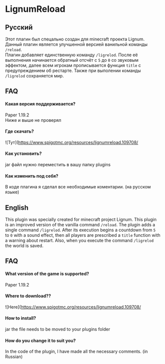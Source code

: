 
# LignumReload
## Русский
Этот плагин был спецально создан для minecraft проекта Lignum.  
Данный плагин является улучшенной версией ванильной команды `/reload`.  
Плагин добавляет единственную команду `/ligrelod`. После её выполнения начинается обратный отсчёт с `5` до `0` со звуковым эффектом, далее всем игрокам прописывается функция `title` с предупреждением об рестарте. Также при выполении команды `/ligrelod` сохраняется мир.


## FAQ

#### Какая версия поддерживается?  

Paper 1.19.2  
Ниже и выше не проверял 

#### Где скачать?  

 ![Тут](https://www.spigotmc.org/resources/lignumreload.109708/

#### Как установить?

jar файл нужно переместить в вашу папку plugins

#### Как изменить под себя?

В коде плагина я сделал все необходимые коментарии. (на русском языке)  
  
  


## English
This plugin was specially created for minecraft project Lignum.
This plugin is an improved version of the vanilla command `/reload`.
The plugin adds a single command `/ligrelod`. After its execution begins a countdown from `5` to `0` with a sound effect, then all players are prescribed a `title` function with a warning about restart. Also, when you execute the command `/ligrelod` the world is saved.



## FAQ
  
#### What version of the game is supported?

Paper 1.19.2

#### Where to download??  

 ![Here](https://www.spigotmc.org/resources/lignumreload.109708/

#### How to install?

jar the file needs to be moved to your plugins folder

#### How do you change it to suit you?

In the code of the plugin, I have made all the necessary comments. (in Russian)
